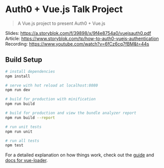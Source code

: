 # Auth0 + Vue.js Talk Project

> A Vue.js project to present Auth0 + Vue.js

Slides: https://a.storyblok.com/f/39898/x/9f4e8754a0/vuejsauth0.pdf
Article: https://www.storyblok.com/tp/how-to-auth0-vuejs-authentication
Recording: https://www.youtube.com/watch?v=6fCz6cq7fBM&t=44s

## Build Setup

``` bash
# install dependencies
npm install

# serve with hot reload at localhost:8080
npm run dev

# build for production with minification
npm run build

# build for production and view the bundle analyzer report
npm run build --report

# run unit tests
npm run unit

# run all tests
npm test
```

For a detailed explanation on how things work, check out the [guide](http://vuejs-templates.github.io/webpack/) and [docs for vue-loader](http://vuejs.github.io/vue-loader).
